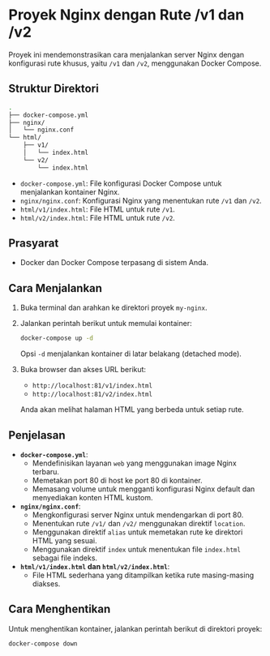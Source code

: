 # Proyek Nginx dengan Rute /v1 dan /v2

Proyek ini mendemonstrasikan cara menjalankan server Nginx dengan konfigurasi rute khusus, yaitu `/v1` dan `/v2`, menggunakan Docker Compose.

## Struktur Direktori

```sh
.
├── docker-compose.yml
├── nginx/
│   └── nginx.conf
└── html/
    ├── v1/
    │   └── index.html
    └── v2/
        └── index.html
```

* `docker-compose.yml`: File konfigurasi Docker Compose untuk menjalankan kontainer Nginx.
* `nginx/nginx.conf`: Konfigurasi Nginx yang menentukan rute `/v1` dan `/v2`.
* `html/v1/index.html`: File HTML untuk rute `/v1`.
* `html/v2/index.html`: File HTML untuk rute `/v2`.

## Prasyarat

* Docker dan Docker Compose terpasang di sistem Anda.

## Cara Menjalankan

1.  Buka terminal dan arahkan ke direktori proyek `my-nginx`.
2.  Jalankan perintah berikut untuk memulai kontainer:

    ```bash
    docker-compose up -d
    ```

    Opsi `-d` menjalankan kontainer di latar belakang (detached mode).

3.  Buka browser dan akses URL berikut:

    * `http://localhost:81/v1/index.html`
    * `http://localhost:81/v2/index.html`

    Anda akan melihat halaman HTML yang berbeda untuk setiap rute.

## Penjelasan

* **`docker-compose.yml`**:
    * Mendefinisikan layanan `web` yang menggunakan image Nginx terbaru.
    * Memetakan port 80 di host ke port 80 di kontainer.
    * Memasang volume untuk mengganti konfigurasi Nginx default dan menyediakan konten HTML kustom.
* **`nginx/nginx.conf`**:
    * Mengkonfigurasi server Nginx untuk mendengarkan di port 80.
    * Menentukan rute `/v1/` dan `/v2/` menggunakan direktif `location`.
    * Menggunakan direktif `alias` untuk memetakan rute ke direktori HTML yang sesuai.
    * Menggunakan direktif `index` untuk menentukan file `index.html` sebagai file indeks.
* **`html/v1/index.html` dan `html/v2/index.html`**:
    * File HTML sederhana yang ditampilkan ketika rute masing-masing diakses.

## Cara Menghentikan

Untuk menghentikan kontainer, jalankan perintah berikut di direktori proyek:

```bash
docker-compose down
```